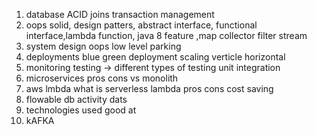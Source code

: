 1. database ACID joins transaction management
2. oops solid, design patters, abstract interface, functional interface,lambda function, java 8 feature ,map collector filter stream 
3. system design oops low level parking
4. deployments blue green deployment scaling verticle horizontal
5. monitoring testing -> different types of testing unit integration
6. microservices pros cons vs monolith
7. aws lmbda what is serverless lambda pros cons cost saving
8. flowable db activity dats
9. technologies used good at
10. kAFKA
